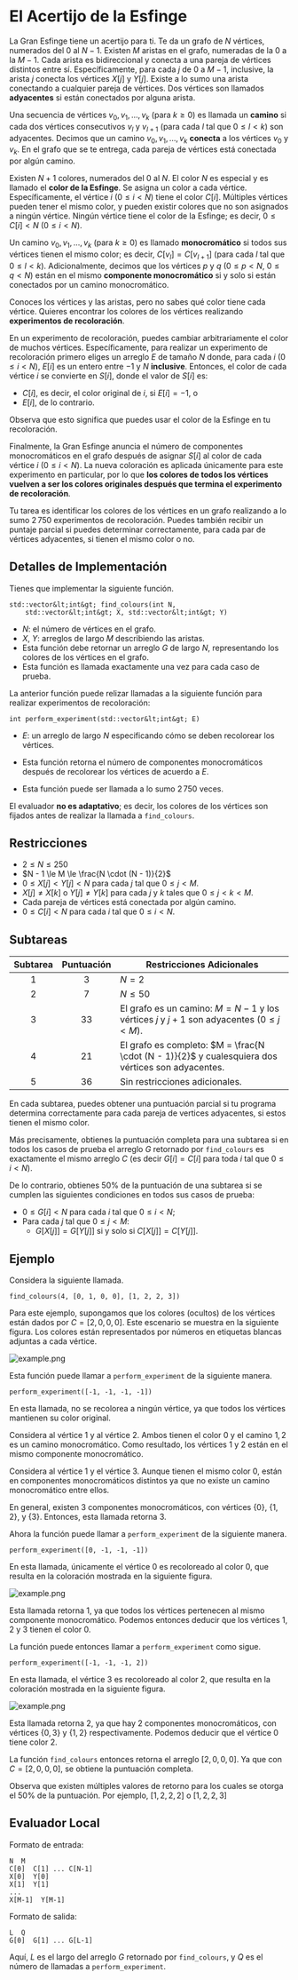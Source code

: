 # El Acertijo de la Esfinge

La Gran Esfinge tiene un acertijo para ti.
Te da un grafo de $N$ vértices, numerados del $0$ al $N - 1$.
Existen $M$ aristas en el grafo, numeradas de la $0$ a la $M-1$. Cada arista es bidireccional y conecta
a una pareja de vértices distintos entre sí.
Específicamente, para cada $j$ de $0$ a $M - 1$, inclusive,
la arista $j$ conecta los vértices $X[j]$ y $Y[j]$.
Existe a lo sumo una arista conectando a cualquier pareja de vértices.
Dos vértices son llamados **adyacentes**
si están conectados por alguna arista.

Una secuencia de vértices $v_0, v_1, \ldots, v_k$ (para $k \ge 0$)
es llamada un **camino**
si cada dos vértices consecutivos $v_l$ y $v_{l+1}$
 (para cada $l$ tal que $0 \le l \lt k$)
 son adyacentes.
Decimos que un camino $v_0, v_1, \ldots, v_k$
**conecta** a los vértices $v_0$ y $v_k$.
En el grafo que se te entrega, cada pareja de vértices está conectada
por algún camino.

Existen $N + 1$ colores, numerados del $0$ al $N$.
El color $N$ es especial y es llamado el **color de la Esfinge**.
Se asigna un color a cada vértice.
Específicamente, el vértice $i$ ($0 \le i \lt N$) tiene el color $C[i]$.
Múltiples vértices pueden tener el mismo color, y pueden existir
colores que no son asignados a ningún vértice.
Ningún vértice tiene el color de la Esfinge;
es decir,  $0 \le C[i] \lt N$ ($0 \le i \lt N$).

Un camino $v_0, v_1, \ldots, v_k$ (para $k \ge 0$)
es llamado **monocromático**
si todos sus vértices tienen el mismo color; es decir,
$C[v_l] = C[v_{l+1}]$ (para cada $l$ tal que $0 \le l \lt k$).
Adicionalmente, decimos que los vértices $p$ y $q$ ($0 \le p \lt N$, $0 \le q \lt N$)
están en el mismo **componente monocromático**
si y solo si están conectados por un camino monocromático.

Conoces los vértices y las aristas, pero no sabes qué
color tiene cada vértice.
Quieres encontrar los colores de los vértices realizando
**experimentos de recoloración**.


En un experimento de recoloración,
puedes cambiar arbitrariamente el color de muchos vértices.
Específicamente, para realizar un experimento de recoloración
primero eliges un arreglo $E$ de tamaño $N$ 
donde, para cada $i$ ($0 \le i \lt N$), $E[i]$ es un entero entre
$-1$ y $N$ **inclusive**.
Entonces, el color de cada vértice $i$ se convierte en $S[i]$, donde
el valor de $S[i]$ es:
* $C[i]$, es decir, el color original de $i$, si $E[i] = -1$, o
* $E[i]$, de lo contrario.

Observa que esto significa que puedes usar el color de la Esfinge en tu
recoloración.

Finalmente, la Gran Esfinge anuncia
el número de componentes monocromáticos en el grafo después de
asignar $S[i]$ al color de cada vértice $i$ ($0 \le i \lt N$).
La nueva coloración es aplicada únicamente para este experimento
en particular, por lo que
**los colores de todos los vértices vuelven a ser los colores originales
después que termina el experimento de recoloración**.


Tu tarea es identificar los colores de los vértices en un grafo
realizando a lo sumo $2\,750$ experimentos de recoloración.
Puedes también recibir un puntaje parcial si puedes determinar correctamente, para cada par de vértices adyacentes, si tienen el mismo color o no.

## Detalles de Implementación

Tienes que implementar la siguiente función.

```
std::vector&lt;int&gt; find_colours(int N,
    std::vector&lt;int&gt; X, std::vector&lt;int&gt; Y)
```

* $N$: el número de vértices en el grafo.
* $X$, $Y$: arreglos de largo $M$ describiendo las aristas.
* Esta función debe retornar un arreglo $G$ de largo $N$,
  representando los colores de los vértices en el grafo.
* Esta función es llamada exactamente una vez para cada caso de prueba.

La anterior función puede relizar llamadas a la siguiente función para realizar experimentos de recoloración: 


```
int perform_experiment(std::vector&lt;int&gt; E)
```

* $E$: un arreglo de largo $N$ especificando cómo se deben recolorear los vértices.
* Esta función retorna el número de componentes monocromáticos
  después de recolorear los vértices de acuerdo a $E$.

* Esta función puede ser llamada a lo sumo $2\,750$ veces.

El evaluador **no es adaptativo**; es decir, los colores de los vértices
son fijados antes de realizar la llamada a `find_colours`.

## Restricciones

* $2 \le N \le 250$
* $N - 1 \le M \le \frac{N \cdot (N - 1)}{2}$
* $0 \le X[j] \lt Y[j] \lt N$ para cada $j$ tal que $0 \le j \lt M$.
* $X[j] \neq X[k]$ o $Y[j] \neq Y[k]$
   para cada $j$ y $k$ tales que $0 \le j \lt k \lt M$.
* Cada pareja de vértices está conectada por algún camino.
* $0 \le C[i] \lt N$ para cada $i$ tal que $0 \le i \lt N$.

## Subtareas

| Subtarea | Puntuación | Restricciones Adicionales                                                                  |
|:--------:|:----------:|--------------------------------------------------------------------------------------------|
|    1     |    $3$     | $N = 2$                                                                                    
|    2     |    $7$     | $N \le 50$                                                                                 
|    3     |    $33$    | El grafo es un camino: $M = N - 1$ y los vértices $j$ y $j+1$ son adyacentes ($0 \leq j < M$). 
|    4     |    $21$    | El grafo es completo: $M = \frac{N \cdot (N - 1)}{2}$ y cualesquiera dos vértices son adyacentes.  
|    5     |    $36$    | Sin restricciones adicionales.                                                                 

En cada subtarea, puedes obtener una puntuación parcial si tu programa determina correctamente para cada pareja de vertices adyacentes, si estos tienen el mismo color.

Más precisamente,
obtienes la puntuación completa para una subtarea
si en todos los casos de prueba
el arreglo $G$ retornado por `find_colours`
es exactamente el mismo arreglo $C$ (es decir $G[i] = C[i]$
para toda $i$ tal que $0 \le i \lt N$).

De lo contrario,
obtienes $50\%$ de la puntuación de una subtarea
si se cumplen las siguientes condiciones 
en todos sus casos de prueba:
* $0 \le G[i] \lt N$
   para cada $i$ tal que $0 \le i \lt N$;
* Para cada $j$ tal que $0 \le j \lt M$:
  * $G[X[j]] = G[Y[j]]$ si y solo si $C[X[j]] = C[Y[j]]$.

## Ejemplo

Considera la siguiente llamada.

```
find_colours(4, [0, 1, 0, 0], [1, 2, 2, 3])
```

Para este ejemplo, supongamos que los colores (ocultos) de los vértices
están dados por 
 $C = [2, 0, 0, 0]$.
Este escenario se muestra en la siguiente figura.
Los colores están representados por números en etiquetas blancas adjuntas a cada vértice.


![example.png](sphinx_example.png "230")

Esta función puede llamar a `perform_experiment` de la siguiente manera.

```
perform_experiment([-1, -1, -1, -1])
```

En esta llamada, no se recolorea a ningún vértice, ya que todos los vértices mantienen su color original.

Considera al vértice $1$ y al vértice $2$. Ambos tienen el color $0$ 
y el camino $1, 2$ es un camino monocromático.
Como resultado, los vértices $1$ y $2$ están en el mismo componente monocromático.

Considera al vértice $1$ y el vértice $3$.
Aunque tienen el mismo color $0$,
están en componentes monocromáticos distintos
ya que no existe un camino monocromático entre ellos.

En general, existen $3$ componentes monocromáticos,
con vértices $\{0\}$, $\{1, 2\}$, y $\{3\}$.
Entonces, esta llamada retorna $3$.

Ahora la función puede llamar a `perform_experiment` de la siguiente
manera.


```
perform_experiment([0, -1, -1, -1])
```

En esta llamada, únicamente el vértice $0$ es recoloreado al color $0$,
que resulta en la coloración mostrada en la siguiente figura.


![example.png](sphinx_order1.png "230")

Esta llamada retorna $1$, ya que todos los vértices pertenecen al mismo componente monocromático.
Podemos entonces deducir que los vértices $1$, $2$ y $3$ tienen el color $0$.

La función puede entonces llamar a  `perform_experiment` como sigue.

```
perform_experiment([-1, -1, -1, 2])
```

En esta llamada, el vértice $3$ es recoloreado al color $2$, que resulta
en la coloración mostrada en la siguiente figura.

![example.png](sphinx_order2.png "230")

Esta llamada retorna $2$, ya que hay $2$ componentes monocromáticos,
con vértices $\{0, 3\}$ y $\{1, 2\}$ respectivamente.
Podemos deducir que el vértice $0$ tiene color $2$.

La función `find_colours` entonces retorna el arreglo $[2, 0, 0, 0]$.
Ya que con $C = [2, 0, 0, 0]$, se obtiene la puntuación completa.

Observa que existen múltiples valores de retorno para los cuales se otorga el $50\%$ de la puntuación. Por ejemplo, $[1, 2, 2, 2]$ o $[1, 2, 2, 3]$

## Evaluador Local

Formato de entrada:

```
N  M
C[0]  C[1] ... C[N-1]
X[0]  Y[0]
X[1]  Y[1]
...
X[M-1]  Y[M-1]
```

Formato de salida:

```
L  Q
G[0]  G[1] ... G[L-1]
```

Aquí, $L$ es el largo del arreglo $G$ retornado por `find_colours`,
 y $Q$ es el número de llamadas a `perform_experiment`.
